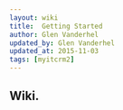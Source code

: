 ```yaml
---
layout: wiki
title:  Getting Started
author: Glen Vanderhel
updated_by: Glen Vanderhel
updated_at: 2015-11-03
tags: [myitcrm2]
---
```


## Wiki.
